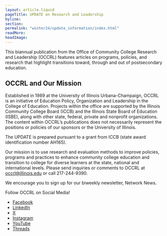 ```yaml
---
layout: article.liquid
pageTitle: UPDATE on Research and Leadership
byline: 
section: 
permalink: "winter24/update_information/index.html"
readMore: 
headImage: 
---
```

<ilw-content width="page">

This biannual publication from the Office of Community College Research and Leadership (OCCRL) features articles on programs, policies, and research that highlight transitions toward, through and out of postsecondary education.

## OCCRL and Our Mission ##

Established in 1989 at the University of Illinois Urbana-Champaign, OCCRL is an initiative of Education Policy, Organization and Leadership in the College of Education. Projects within the office are supported by the Illinois Community College Board (ICCB) and the Illinois State Board of Education (ISBE), along with other state, federal, private and nonprofit organizations. The content within OCCRL’s publications does not necessarily represent the positions or policies of our sponsors or the University of Illinois.

The UPDATE is prepared pursuant to a grant from ICCB (state award identification number AH165).

Our mission is to use research and evaluation methods to improve policies, programs and practices to enhance community college education and transition to college for diverse learners at the state, national and international levels.
Please send inquiries or comments to OCCRL at [occrl@illinois.edu](occrl@illinois.edu) or call 217-244-9390.

We encourage you to sign up for our biweekly newsletter, Network News.

Follow OCCRL on Social Media!
* [Facebook](https://www.facebook.com/profile.php?id=100092361213456)
* [LinkedIn](https://www.linkedin.com/company/office-of-community-college-research-and-leadership)
* [X](https://x.com/occrl)
* [Instagram](https://www.instagram.com/theoccrl/)
* [YouTube](https://www.youtube.com/channel/UCZSxVqb0Gx5j4kT3o_Lm7Mg)
* [Threads](https://www.threads.net/@theoccrl)

</ilw-content>
